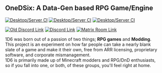 ## OneDSix: A Data-Gen based RPG Game/Engine
<a href="https://github.com/OneDSix/onedsix/actions/workflows/gradle.yml"><img alt="Desktop/Server CI" src="https://img.shields.io/github/actions/workflow/status/onedsix/onedsix/gradle.yml?label=Core%201D6"></a>
<a href="https://github.com/OneDSix/basemod/actions/workflows/gradle.yml"><img alt="Desktop/Server CI" src="https://img.shields.io/github/actions/workflow/status/onedsix/basemod/gradle.yml?label=Basemod"></a>
<a href="https://github.com/OneDSix/MiniSponge/actions/workflows/gradle.yml"><img alt="Desktop/Server CI" src="https://img.shields.io/github/actions/workflow/status/onedsix/minisponge/gradle.yml?label=MiniSponge"></a>

<a href="https://discord.gg/aNjm3b6eYJ"><img alt="Old Discord Link" src="https://img.shields.io/discord/969376256640569474?logo=discord&label=Discord (legacy)"></a>
<a href="https://discord.gg/5BhZKVn8bs"><img alt="Discord Link" src="https://img.shields.io/discord/1267473803357982801?logo=discord&label=Discord"></a>
<a href="https://matrix.to/#/!QlLHLtAHIewcitWaxW:matrix.org?via=matrix.org"><img alt="Matrix Room Link" src="https://img.shields.io/matrix/1d6%3Amatrix.org?logo=matrix&label=Matrix"></a>

1D6 was born out of a passion of two things; **RPG games** and **Modding**.\
This project is an experiment on how far people can take a nearly blank slate of a game and make it their own, free from ARR licensing, proprietary software, and corporate mismanagement.\
1D6 is primarily made up of Minecraft modders and RPG/DnD enthusiasts, so if you fall into one, or both, of these groups, you'll feel right at home.

<!-- More info about 1D6 is avalible on [our website]() -->
